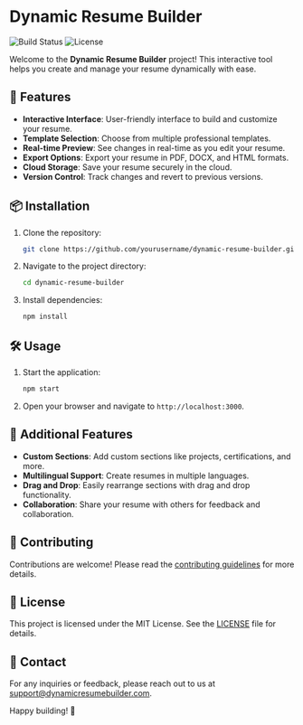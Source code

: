 # Dynamic Resume Builder

![Build Status](https://img.shields.io/badge/build-passing-brightgreen) ![License](https://img.shields.io/badge/license-MIT-blue)

Welcome to the **Dynamic Resume Builder** project! This interactive tool helps you create and manage your resume dynamically with ease.

## 🚀 Features

- **Interactive Interface**: User-friendly interface to build and customize your resume.
- **Template Selection**: Choose from multiple professional templates.
- **Real-time Preview**: See changes in real-time as you edit your resume.
- **Export Options**: Export your resume in PDF, DOCX, and HTML formats.
- **Cloud Storage**: Save your resume securely in the cloud.
- **Version Control**: Track changes and revert to previous versions.

## 📦 Installation

1. Clone the repository:
   ```bash
   git clone https://github.com/yourusername/dynamic-resume-builder.git
   ```
2. Navigate to the project directory:
   ```bash
   cd dynamic-resume-builder
   ```
3. Install dependencies:
   ```bash
   npm install
   ```

## 🛠️ Usage

1. Start the application:
   ```bash
   npm start
   ```
2. Open your browser and navigate to `http://localhost:3000`.

## 📝 Additional Features

- **Custom Sections**: Add custom sections like projects, certifications, and more.
- **Multilingual Support**: Create resumes in multiple languages.
- **Drag and Drop**: Easily rearrange sections with drag and drop functionality.
- **Collaboration**: Share your resume with others for feedback and collaboration.

## 🤝 Contributing

Contributions are welcome! Please read the [contributing guidelines](CONTRIBUTING.md) for more details.

## 📄 License

This project is licensed under the MIT License. See the [LICENSE](LICENSE) file for details.

## 📧 Contact

For any inquiries or feedback, please reach out to us at [support@dynamicresumebuilder.com](mailto:support@dynamicresumebuilder.com).

Happy building! 🎉

